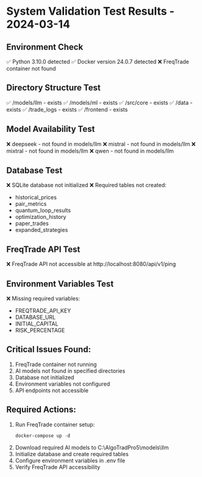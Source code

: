 # System Validation Test Results - 2024-03-14 

## Environment Check
✅ Python 3.10.0 detected
✅ Docker version 24.0.7 detected
❌ FreqTrade container not found

## Directory Structure Test
✅ /models/llm - exists
✅ /models/ml - exists
✅ /src/core - exists
✅ /data - exists
✅ /trade_logs - exists
✅ /frontend - exists

## Model Availability Test
❌ deepseek - not found in models/llm
❌ mistral - not found in models/llm
❌ mixtral - not found in models/llm
❌ qwen - not found in models/llm

## Database Test
❌ SQLite database not initialized
❌ Required tables not created:
  - historical_prices
  - pair_metrics
  - quantum_loop_results
  - optimization_history
  - paper_trades
  - expanded_strategies

## FreqTrade API Test
❌ FreqTrade API not accessible at http://localhost:8080/api/v1/ping

## Environment Variables Test
❌ Missing required variables:
  - FREQTRADE_API_KEY
  - DATABASE_URL
  - INITIAL_CAPITAL
  - RISK_PERCENTAGE

## Critical Issues Found:
1. FreqTrade container not running
2. AI models not found in specified directories
3. Database not initialized
4. Environment variables not configured
5. API endpoints not accessible

## Required Actions:
1. Run FreqTrade container setup:
   ```powershell
   docker-compose up -d
   ```
2. Download required AI models to C:\AlgoTradPro5\models\llm
3. Initialize database and create required tables
4. Configure environment variables in .env file
5. Verify FreqTrade API accessibility
